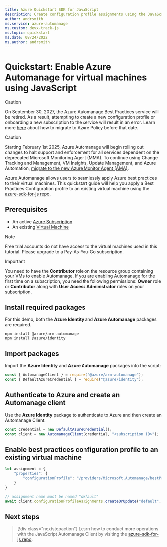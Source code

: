 ```yaml
---
title: Azure Quickstart SDK for JavaScript
description: Create configuration profile assignments using the JavaScript SDK for Automanage.
author: andrsmith
ms.service: azure-automanage
ms.custom: devx-track-js
ms.topic: quickstart
ms.date: 08/24/2022
ms.author: andrsmith
---
```


# Quickstart: Enable Azure Automanage for virtual machines using JavaScript

> [!CAUTION]
> On September 30, 2027, the Azure Automanage Best Practices service will be retired. As a result, attempting to create a new configuration profile or onboarding a new subscription to the service will result in an error. Learn more [here](https://aka.ms/automanagemigration/) about how to migrate to Azure Policy before that date. 

> [!CAUTION]
> Starting February 1st 2025, Azure Automanage will begin rolling out changes to halt support and enforcement for all services dependent on the deprecated Microsoft Monitoring Agent (MMA). To continue using Change Tracking and Management, VM Insights, Update Management, and Azure Automation, [migrate to the new Azure Monitor Agent (AMA)](aka.ms/mma-to-ama).

Azure Automanage allows users to seamlessly apply Azure best practices to their virtual machines. This quickstart guide will help you apply a Best Practices Configuration profile to an existing virtual machine using the [azure-sdk-for-js repo](https://github.com/Azure/azure-sdk-for-js).

## Prerequisites 

- An active [Azure Subscription](https://azure.microsoft.com/pricing/purchase-options/pay-as-you-go/)
- An existing [Virtual Machine](/azure/virtual-machines/windows/quick-create-portal)

> [!NOTE]
> Free trial accounts do not have access to the virtual machines used in this tutorial. Please upgrade to a Pay-As-You-Go subscription.

> [!IMPORTANT]
> You need to have the **Contributor** role on the resource group containing your VMs to enable Automanage. If you are enabling Automanage for the first time on a subscription, you need the following permissions: **Owner** role or **Contributor** along with **User Access Administrator** roles on your subscription.

## Install required packages 

For this demo, both the **Azure Identity** and **Azure Automanage** packages are required.

```
npm install @azure/arm-automanage
npm install @azure/identity
```

## Import packages 

Import the **Azure Identity** and **Azure Automanage** packages into the script: 

```javascript
const { AutomanageClient } = require("@azure/arm-automanage");
const { DefaultAzureCredential } = require("@azure/identity");
```

## Authenticate to Azure and create an Automanage client

Use the **Azure Identity** package to authenticate to Azure and then create an Automanage Client:

```javascript 
const credential = new DefaultAzureCredential();
const client = new AutomanageClient(credential, "<subscription ID>");
```

## Enable best practices configuration profile to an existing virtual machine

```javascript 
let assignment = {
    "properties": {
        "configurationProfile": "/providers/Microsoft.Automanage/bestPractices/AzureBestPracticesProduction"
    }
}

// assignment name must be named "default"
await client.configurationProfileAssignments.createOrUpdate("default", "resourceGroupName", "vmName", assignment);
```

## Next steps

> [!div class="nextstepaction"]
Learn how to conduct more operations with the JavaScript Automanage Client by visiting the [azure-sdk-for-js repo](https://github.com/Azure/azure-sdk-for-js/tree/main/sdk/automanage/arm-automanage).
